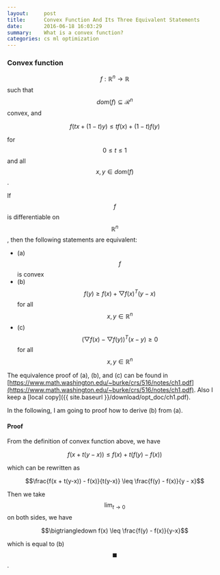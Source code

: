 ```yaml
---
layout:     post
title:      Convex Function And Its Three Equivalent Statements
date:       2016-06-18 16:03:29
summary:    What is a convex function?
categories: cs ml optimization
---
```



### Convex function

$$f: \mathbb{R}^n \rightarrow \mathbb{R} $$ such that $$dom(f) \subseteq \mathcal{R}^n$$ convex, and 

$$f(tx + (1-t)y) \leq tf(x) + (1-t)f(y)$$

for $$0 \leq t \leq 1$$ and all $$x, y \in dom(f)$$.


If $$f$$ is differentiable on $$\mathbb{R}^n$$, then the following statements are equivalent:

* (a) $$f$$ is convex
* (b) $$f(y) \geq f(x) + \bigtriangledown f(x)^T(y-x)$$ for all $$x, y \in \mathbb{R}^n$$
* (c) $$(\bigtriangledown f(x) - \bigtriangledown f(y))^T (x-y) \geq 0$$ for all $$x, y \in \mathbb{R}^n$$

The equivalence proof of (a), (b), and (c) can be found in [https://www.math.washington.edu/~burke/crs/516/notes/ch1.pdf](https://www.math.washington.edu/~burke/crs/516/notes/ch1.pdf). Also I keep a [local copy]({{ site.baseurl }}/download/opt_doc/ch1.pdf).

In the following, I am going to proof how to derive (b) from (a).

#### Proof

From the definition of convex function above, we have 

$$f(x + t(y - x)) \leq f(x) + t (f(y) - f(x))$$

which can be rewritten as

$$\frac{f(x + t(y-x)) - f(x)}{t(y-x)} \leq \frac{f(y) - f(x)}{y - x}$$

Then we take $$\lim_{t\to 0}$$ on both sides, we have 

$$\bigtriangledown f(x) \leq \frac{f(y) - f(x)}{y-x}$$

which is equal to (b) $$\blacksquare$$.


